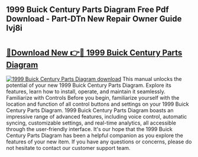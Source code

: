 ## 1999 Buick Century Parts Diagram Free Pdf Download - Part-DTn New Repair Owner Guide lvj8i

# <h2><a href="http://dflz2r.blite.top/?on=1999+Buick+Century+Parts+Diagram">🔗Download New 👉🔴 1999 Buick Century Parts Diagram</a></h2>

[![1999 Buick Century Parts Diagram download](https://i.imgur.com/lujVjoI.png)](http://dflz2r.blite.top/?on=1999+Buick+Century+Parts+Diagram)
This manual unlocks the potential of your new 1999 Buick Century Parts Diagram. Explore its features, learn how to install, operate, and maintain it seamlessly. Familiarize with Controls Before you begin, familiarize yourself with the location and function of all control buttons and settings on your 1999 Buick Century Parts Diagram. 1999 Buick Century Parts Diagram boasts an impressive range of advanced features, including voice control, automatic syncing, customizable settings, and real-time analytics, all accessible through the user-friendly interface. It's our hope that the 1999 Buick Century Parts Diagram has been a helpful companion as you explore the features of your new item. If you have any questions or concerns, please do not hesitate to contact our customer support team.
